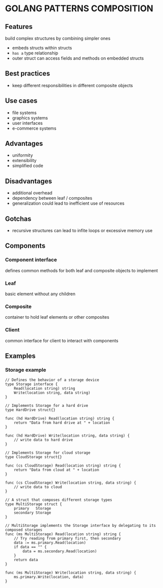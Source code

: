 # GOLANG PATTERNS COMPOSITION

## Features
build complex structures by combining simpler ones
- embeds structs within structs
- `has a` type relationship
- outer struct can access fields and methods on embedded structs

## Best practices
- keep different responsibilities in different composite objects

## Use cases
- file systems
- graphics systems
- user interfaces
- e-commerce systems

## Advantages
- uniformity
- extensibility
- simplified code

## Disadvantages
- additional overhead
- dependency between leaf / composites
- generalization could lead to inefficient use of resources

## Gotchas
- recursive structures can lead to infite loops or excessive memory use

## Components

### Component interface 
defines common methods for both leaf and composite objects to implement

### Leaf
basic element without any children

### Composite
container to hold leaf elements or other composites

### Client
common interface for client to interact with components

## Examples

### Storage example
```golang
// Defines the behavior of a storage device
type Storage interface {
	Read(location string) string
	Write(location string, data string)
}

// Implements Storage for a hard drive
type HardDrive struct{}

func (hd HardDrive) Read(location string) string {
	return "Data from hard drive at " + location
}

func (hd HardDrive) Write(location string, data string) {
    // write data to hard drive
}

// Implements Storage for cloud storage
type CloudStorage struct{}

func (cs CloudStorage) Read(location string) string {
	return "Data from cloud at " + location
}

func (cs CloudStorage) Write(location string, data string) {
    // write data to cloud
}

// A struct that composes different storage types
type MultiStorage struct {
	primary   Storage
	secondary Storage
}

// MultiStorage implements the Storage interface by delegating to its composed storages
func (ms MultiStorage) Read(location string) string {
	// Try reading from primary first, then secondary
	data := ms.primary.Read(location)
	if data == "" {
		data = ms.secondary.Read(location)
	}
	return data
}

func (ms MultiStorage) Write(location string, data string) {
    ms.primary.Write(location, data)
}
```
